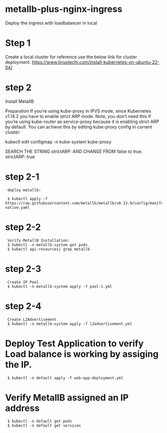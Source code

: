 # metallb-plus-nginx-ingress
Deploy the ingress with loadbalancer in local

# Step 1
Create a local cluster for reference use the below link for cluster deployment.
https://www.linuxtechi.com/install-kubernetes-on-ubuntu-22-04/

# step 2
Install MetallB

Preparation
If you’re using kube-proxy in IPVS mode, since Kubernetes v1.14.2 you have to enable strict ARP mode.
Note, you don’t need this if you’re using kube-router as service-proxy because it is enabling strict ARP by default.
You can achieve this by editing kube-proxy config in current cluster:

kubectl edit configmap -n kube-system kube-proxy

SEARCH THE STRING strictARP: AND CHANGE FROM false to true.
strictARP: true

   # step 2-1
     deploy metallb:
     
     $ kubectl apply -f https://raw.githubusercontent.com/metallb/metallb/v0.13.9/config/manifests/metallb-native.yaml
     
   # step 2-2
     Verify MetallB Installation:
     $ kubectl -n metallb-system get pods
     $ kubectl api-resources| grep metallb

   # step 2-3
     Create IP Pool
     $ kubectl -n metallb-system apply -f pool-1.yml

   # step 2-4
     Create L2Advertisement
     $ kubectl -n metallb-system apply -f l2advertisement.yml

   # Deploy Test Application to verify Load balance is working by assiging the IP.
     $ kubectl -n default apply -f web-app-deployment.yml

   # Verify MetallB assigned an IP address
     $ kubectl -n default get pods
     $ kubectl -n default get services
